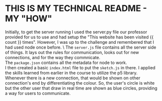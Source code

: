 # THIS IS MY TECHNICAL README - MY "HOW"

Initially, to get the server running I used the server.py file our professor provided for us to use and had setup the "This website has been visited {{ count }} times". However, I was up to the challenge and remembered that I had used node once before. 
\ 
The ```server.js``` file contains all the server side of things. It lays out the rules for communication, looks out for new connections, and for the way they commnicate.
\
The ```package.json``` contains all the metadata for node to work.
\
I then created a basic ```index.html``` file to put the ```sketch.js``` in there. I applied the skills learned from earlier in the course to utilize the p5 library. Whenever there is a new connection, that would be shown on other connection's end by differentiating the colour. So, the user's circle is white but the other user that draw in real time are shown as blue circles, providing a way for users to communicate.